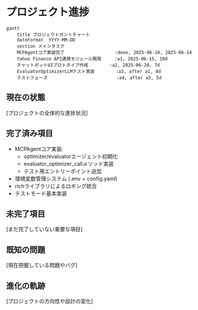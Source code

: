 # プロジェクト進捗

```mermaid
gantt
    title プロジェクトガントチャート
    dateFormat  YYYY-MM-DD
    section メインタスク
    MCPAgentコア実装完了                   :done, 2025-06-10, 2025-06-14
    Yahoo Finance API連携モジュール開発     :a1, 2025-06-15, 10d
    チャットボットUIプロトタイプ作成        :a2, 2025-06-20, 7d
    EvaluatorOptimizerLLMテスト実装        :a3, after a1, 8d
    テストフェーズ                          :a4, after a3, 5d
```

## 現在の状態
[プロジェクトの全体的な進捗状況]

## 完了済み項目
- MCPAgentコア実装:
  - optimizer/evaluatorエージェント初期化
  - evaluator_optimizer_callメソッド実装
  - テスト用エントリーポイント追加
- 環境変数管理システム (.env + config.yaml)
- richライブラリによるロギング統合
- テストモード基本実装

## 未完了項目
[まだ完了していない重要な項目]

## 既知の問題
[現在把握している問題やバグ]

## 進化の軌跡
[プロジェクトの方向性や設計の変化]
